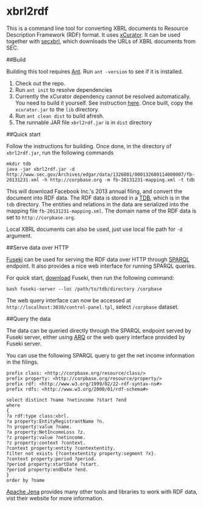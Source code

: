 xbrl2rdf
========

This is a command line tool for converting XBRL documents to Resource Description Framework (RDF) format. It uses [xCurator](https://github.com/ekzhu/xcurator). It can be used together with [secxbrl](https://github.com/ekzhu/secxbrl), which downloads the URLs of XBRL documents from SEC.

##Build

Building this tool requires [Ant](http://ant.apache.org). Run `ant -version` to see if it is installed.

1. Check out the repo.
2. Run `ant init` to resolve dependencies
3. Currently the xCurator dependency cannot be resolved automatically. You need to build it yourself. See instruction [here](https://github.com/ekzhu/xcurator). Once built, copy the `xcurator.jar` to the `lib` directory.
4. Run `ant clean dist` to build afresh.
5. The runnable JAR file `xbrl2rdf.jar` is in `dist` directory

##Quick start

Follow the instructions for building. Once done, in the directory of `xbrl2rdf.jar`, run the following commands

	mkdir tdb
	java -jar xbrl2rdf.jar -d http://www.sec.gov/Archives/edgar/data/1326801/000132680114000007/fb-20131231.xml -h http://corpbase.org -m fb-20131231-mapping.xml -t tdb

This will download Facebook Inc.'s 2013 annual filing, and convert the document into RDF data. The RDF data is stored in a [TDB](http://jena.apache.org/documentation/tdb/), which is in the `tdb` directory. The entities and relations in the data are serialized into the mapping file `fb-20131231-mapping.xml`. The domain name of the RDF data is set to `http://corpbase.org`.

Local XBRL documents can also be used, just use local file path for `-d` argument.

##Serve data over HTTP

[Fuseki](http://jena.apache.org/documentation/serving_data) can be used for serving the RDF data over HTTP through [SPARQL](http://www.w3.org/TR/sparql11-query/) endpoint. It also provides a nice web interface for running SPARQL queries.

For quick start, [download](http://jena.apache.org/download) Fuseki, then run the following command:

	bash fuseki-server --loc /path/to/tdb/directory /corpbase

The web query interface can now be accessed at `http://localhost:3030/control-panel.tpl`, select `/corpbase` dataset.

##Query the data

The data can be queried directly through the SPARQL endpoint served by Fuseki server, either using [ARQ](http://jena.apache.org/documentation/query/) or the web query interface provided by Fuseki server.

You can use the following SPARQL query to get the net income information in the filings.

	prefix class: <http://corpbase.org/resource/class/>
	prefix property: <http://corpbase.org/resource/property/>
	prefix rdf: <http://www.w3.org/1999/02/22-rdf-syntax-ns#>
	prefix rdfs: <http://www.w3.org/2000/01/rdf-schema#>

	select distinct ?name ?netincome ?start ?end
	where
	{
	?a rdf:type class:xbrl.
	?a property:EntityRegistrantName ?n.
	?n property:value ?name.
	?a property:NetIncomeLoss ?z.
	?z property:value ?netincome.
	?z property:context ?context.
	?context property:entity ?contextentity.
	filter not exists {?contextentity property:segment ?x}.
	?context property:period ?period.
	?period property:startDate ?start.
	?period property:endDate ?end.
	}
	order by ?name

[Apache Jena](http://jena.apache.org) provides many other tools and libraries to work with RDF data, vist their website for more information.
